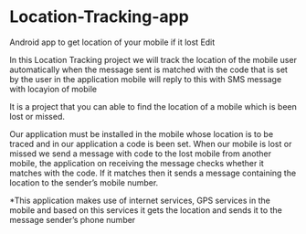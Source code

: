 # Location-Tracking-app
Android app to get location of your mobile if it lost Edit

In this Location Tracking project we will track the location of the mobile user automatically when the message sent is
matched with the code that is set by the user in the application mobile will reply to this with SMS message with locayion of mobile

It is a project that you can able to find the location of a mobile which is been lost or missed.

Our application must be installed in the mobile whose location is to be traced and in our application a code is been set.
When our mobile is lost or missed we send a message with code to the lost mobile from another mobile, 
the application on receiving the message checks whether it matches with the code.
If it matches then it sends a message containing the location to the sender’s mobile number.

*This application makes use of internet services, GPS services in the mobile and based on this services 
it gets the location and sends it to the message sender’s phone number

